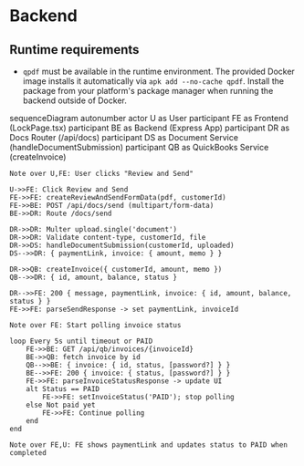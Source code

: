 # Backend

## Runtime requirements

- `qpdf` must be available in the runtime environment. The provided Docker image installs it automatically via `apk add --no-cache qpdf`. Install the package from your platform's package manager when running the backend outside of Docker.

sequenceDiagram
    autonumber
    actor U as User
    participant FE as Frontend (LockPage.tsx)
    participant BE as Backend (Express App)
    participant DR as Docs Router (/api/docs)
    participant DS as Document Service (handleDocumentSubmission)
    participant QB as QuickBooks Service (createInvoice)

    Note over U,FE: User clicks "Review and Send"

    U->>FE: Click Review and Send
    FE->>FE: createReviewAndSendFormData(pdf, customerId)
    FE->>BE: POST /api/docs/send (multipart/form-data)
    BE->>DR: Route /docs/send

    DR->>DR: Multer upload.single('document')
    DR->>DR: Validate content-type, customerId, file
    DR->>DS: handleDocumentSubmission(customerId, uploaded)
    DS-->>DR: { paymentLink, invoice: { amount, memo } }

    DR->>QB: createInvoice({ customerId, amount, memo })
    QB-->>DR: { id, amount, balance, status }

    DR-->>FE: 200 { message, paymentLink, invoice: { id, amount, balance, status } }
    FE->>FE: parseSendResponse -> set paymentLink, invoiceId

    Note over FE: Start polling invoice status

    loop Every 5s until timeout or PAID
        FE->>BE: GET /api/qb/invoices/{invoiceId}
        BE->>QB: fetch invoice by id
        QB-->>BE: { invoice: { id, status, [password?] } }
        BE-->>FE: 200 { invoice: { status, [password?] } }
        FE->>FE: parseInvoiceStatusResponse -> update UI
        alt Status == PAID
            FE->>FE: setInvoiceStatus('PAID'); stop polling
        else Not paid yet
            FE->>FE: Continue polling
        end
    end

    Note over FE,U: FE shows paymentLink and updates status to PAID when completed